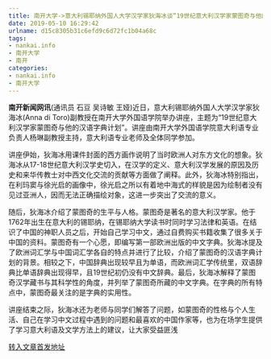 ```yaml
---
title: 南开大学->意大利锡耶纳外国人大学汉学家狄海冰谈“19世纪意大利汉学家蒙图奇与他的汉语字典计划 ”--一线 | nankai.info
date: 2019-05-10 16:29:42
urlname: d15c8305b31c6efd9c6d72fc1b04a68c
tags: 
- nankai.info
- 南开大学
- 南开
categories:
- nankai.info
- 南开大学
---
```



**南开新闻网讯**(通讯员 石豆 吴诗敏 王娅)近日，意大利锡耶纳外国人大学汉学家狄海冰(Anna di Toro)副教授在南开大学外国语学院举办讲座，主题为“19世纪意大利汉学家蒙图奇与他的汉语字典计划”。讲座由南开大学外国语学院意大利语专业负责人杨琳副教授主持，意大利语专业老师及全体同学参加。

讲座伊始，狄海冰用课件封面的西方画作说明了当时欧洲人对东方文化的想象。狄海冰从17-18世纪意大利汉学史切入，在汉学的定义、意大利汉学发展的原因及历史和来华传教士对中西文化交流的贡献等方面做了阐释。此外，狄海冰特别指出，在利玛窦与徐光启的画像中，徐光启之所以有着地中海式的样貌是因为绘制者没有见过亚洲人，因而无法正确描绘对象，这进一步突出了交流的意义。

随后，狄海冰介绍了蒙图奇的生平与人格。蒙图奇是著名的意大利汉学家。他于1762年出生在意大利的锡耶纳，在锡耶纳大学读书时同时学习法律和英语。在结识了中国的神职人员之后，开始自己学习中文，通过自费购买书籍收集了很多关于中国的资料。蒙图奇有一个心愿，即编写第一部欧洲出版的中文字典。狄海冰提及了欧洲词汇学与中国词汇学各自的特点并进行了比较，介绍了蒙图奇的汉语字典计划的背景。相较之下，中国辞典出现较早且为单语，而欧洲词汇学传统里，双语辞典比单语辞典出现得早，且19世纪初仍没有中文辞典。最后，狄海冰解释了蒙图奇汉学藏书与其科学性的角度，并列举了蒙图奇所藏的中文字典。在字典的所有特点中，蒙图奇最关注的是字典的实用性。

讲座结束之际，狄海冰还为老师与同学们解答了问题，如蒙图奇的性格与个人生活、自己在学习中文过程中遇到的问题和最喜欢的中国作家等，也为在场学生提供了学习意大利语及文学方法上的建议，让大家受益匪浅





[转入文章首发地址](http://news.nankai.edu.cn/zhxw/system/2019/05/10/000450154.shtml)